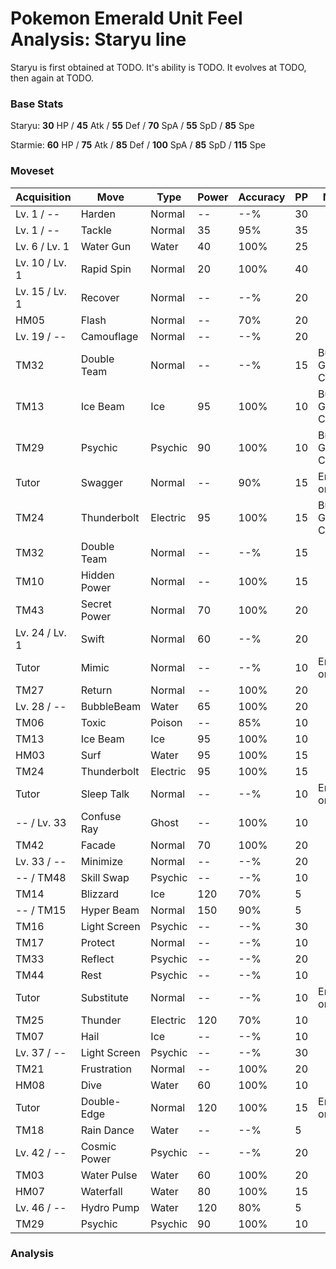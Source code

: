 # Pokemon Emerald Unit Feel Analysis: Staryu line

Staryu is first obtained at TODO. It's ability is TODO. It evolves at TODO, then again at TODO.

### Base Stats

Staryu: **30** HP / **45** Atk / **55** Def / **70** SpA / **55** SpD / **85** Spe

Starmie: **60** HP / **75** Atk / **85** Def / **100** SpA / **85** SpD / **115** Spe

### Moveset

|Acquisition   |Move        |Type    |Power|Accuracy|PP |Notes                    |
|---           |---         |---     |---  |---     |---|---                      |
|Lv. 1 / --    |Harden      |Normal  |--   |--%     |30 |                         |
|Lv. 1 / --    |Tackle      |Normal  |35   |95%     |35 |                         |
|Lv. 6 / Lv. 1 |Water Gun   |Water   |40   |100%    |25 |                         |
|Lv. 10 / Lv. 1|Rapid Spin  |Normal  |20   |100%    |40 |                         |
|Lv. 15 / Lv. 1|Recover     |Normal  |--   |--%     |20 |                         |
|HM05          |Flash       |Normal  |--   |70%     |20 |                         |
|Lv. 19 / --   |Camouflage  |Normal  |--   |--%     |20 |                         |
|TM32          |Double Team |Normal  |--   |--%     |15 |Buy at Game Corner       |
|TM13          |Ice Beam    |Ice     |95   |100%    |10 |Buy at Game Corner       |
|TM29          |Psychic     |Psychic |90   |100%    |10 |Buy at Game Corner       |
|Tutor         |Swagger     |Normal  |--   |90%     |15 |Emerald only             |
|TM24          |Thunderbolt |Electric|95   |100%    |15 |Buy at Game Corner       |
|TM32          |Double Team |Normal  |--   |--%     |15 |                         |
|TM10          |Hidden Power|Normal  |--   |100%    |15 |                         |
|TM43          |Secret Power|Normal  |70   |100%    |20 |                         |
|Lv. 24 / Lv. 1|Swift       |Normal  |60   |--%     |20 |                         |
|Tutor         |Mimic       |Normal  |--   |--%     |10 |Emerald only             |
|TM27          |Return      |Normal  |--   |100%    |20 |                         |
|Lv. 28 / --   |BubbleBeam  |Water   |65   |100%    |20 |                         |
|TM06          |Toxic       |Poison  |--   |85%     |10 |                         |
|TM13          |Ice Beam    |Ice     |95   |100%    |10 |                         |
|HM03          |Surf        |Water   |95   |100%    |15 |                         |
|TM24          |Thunderbolt |Electric|95   |100%    |15 |                         |
|Tutor         |Sleep Talk  |Normal  |--   |--%     |10 |Emerald only             |
|-- / Lv. 33   |Confuse Ray |Ghost   |--   |100%    |10 |                         |
|TM42          |Facade      |Normal  |70   |100%    |20 |                         |
|Lv. 33 / --   |Minimize    |Normal  |--   |--%     |20 |                         |
|-- / TM48     |Skill Swap  |Psychic |--   |--%     |10 |                         |
|TM14          |Blizzard    |Ice     |120  |70%     |5  |                         |
|-- / TM15     |Hyper Beam  |Normal  |150  |90%     |5  |                         |
|TM16          |Light Screen|Psychic |--   |--%     |30 |                         |
|TM17          |Protect     |Normal  |--   |--%     |10 |                         |
|TM33          |Reflect     |Psychic |--   |--%     |20 |                         |
|TM44          |Rest        |Psychic |--   |--%     |10 |                         |
|Tutor         |Substitute  |Normal  |--   |--%     |10 |Emerald only             |
|TM25          |Thunder     |Electric|120  |70%     |10 |                         |
|TM07          |Hail        |Ice     |--   |--%     |10 |                         |
|Lv. 37 / --   |Light Screen|Psychic |--   |--%     |30 |                         |
|TM21          |Frustration |Normal  |--   |100%    |20 |                         |
|HM08          |Dive        |Water   |60   |100%    |10 |                         |
|Tutor         |Double-Edge |Normal  |120  |100%    |15 |Emerald only             |
|TM18          |Rain Dance  |Water   |--   |--%     |5  |                         |
|Lv. 42 / --   |Cosmic Power|Psychic |--   |--%     |20 |                         |
|TM03          |Water Pulse |Water   |60   |100%    |20 |                         |
|HM07          |Waterfall   |Water   |80   |100%    |15 |                         |
|Lv. 46 / --   |Hydro Pump  |Water   |120  |80%     |5  |                         |
|TM29          |Psychic     |Psychic |90   |100%    |10 |                         |

### Analysis